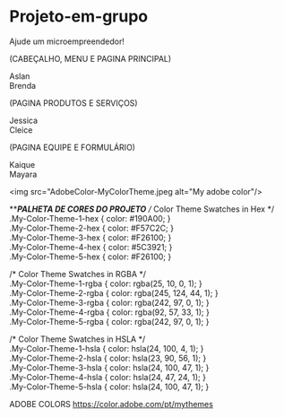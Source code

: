 # Projeto-em-grupo
Ajude um microempreendedor!

(CABEÇALHO, MENU E PAGINA PRINCIPAL)

Aslan    
Brenda


(PAGINA PRODUTOS E SERVIÇOS)


Jessica <br>
Cleice


(PAGINA EQUIPE E FORMULÁRIO)


Kaique <br>
Mayara

<img src="AdobeColor-MyColorTheme.jpeg alt="My adobe color"/>

****************PALHETA DE CORES DO PROJETO*************
  /* Color Theme Swatches in Hex */<br>
.My-Color-Theme-1-hex { color: #190A00; }<br>
.My-Color-Theme-2-hex { color: #F57C2C; } <br>
.My-Color-Theme-3-hex { color: #F26100; } <br>
.My-Color-Theme-4-hex { color: #5C3921; }<br>
.My-Color-Theme-5-hex { color: #F26100; }<br>

/* Color Theme Swatches in RGBA */<br>
.My-Color-Theme-1-rgba { color: rgba(25, 10, 0, 1); }<br>
.My-Color-Theme-2-rgba { color: rgba(245, 124, 44, 1); }<br>
.My-Color-Theme-3-rgba { color: rgba(242, 97, 0, 1); }<br>
.My-Color-Theme-4-rgba { color: rgba(92, 57, 33, 1); }<br>
.My-Color-Theme-5-rgba { color: rgba(242, 97, 0, 1); }<br>

/* Color Theme Swatches in HSLA */<br>
.My-Color-Theme-1-hsla { color: hsla(24, 100, 4, 1); }<br>
.My-Color-Theme-2-hsla { color: hsla(23, 90, 56, 1); }<br>
.My-Color-Theme-3-hsla { color: hsla(24, 100, 47, 1); }<br>
.My-Color-Theme-4-hsla { color: hsla(24, 47, 24, 1); }<br>
.My-Color-Theme-5-hsla { color: hsla(24, 100, 47, 1); }<br>

ADOBE COLORS https://color.adobe.com/pt/mythemes
